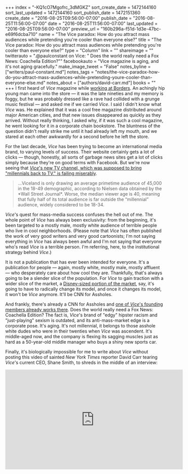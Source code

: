 +++
index = "-KQ1cO7Mgofrc_3dMGKZ"
sort_create_date = 1472144160
sort_last_updated = 1472144160
sort_publish_date = 1472151360
create_date = "2016-08-25T09:56:00-07:00"
publish_date = "2016-08-25T11:56:00-07:00"
date = "2016-08-25T11:56:00-07:00"
last_updated = "2016-08-25T09:56:00-07:00"
preview_url = "160b296a-f51d-1d3e-47bc-e69f6dcba710"
name = "The Vice paradox: How do you attract mass audiences while pretending you're cooler than everyone else?"
title = "The Vice paradox: How do you attract mass audiences while pretending you're cooler than everyone else?"
type = "Column"
link = ""
shareimage = ""
twitterauto = ".@paulconstant on Vice: \" Does the world really need a Fox News: Coachella Edition?\""
facebookauto = "Vice magazine is aging, and it's not aging gracefully."
make_image_tweet = "False"
notes_byline = ["writers/paul-constant.md"]
notes_tags = "notes/the-vice-paradox-how-do-you-attract-mass-audiences-while-pretending-youre-cooler-than-everyone-else.md"
notes_about = ["authors/david-carr.md"]
books = ""
+++
I first heard of *Vice* magazine while [working at Borders](https://medium.com/@paulconstant/books-without-borders-b8ccb08b5b8a#.m31okopsy). An achingly hip young man came into the store — it was the late nineties and my memory is foggy, but he was probably dressed like a rave had collided with a grunge music festival — and asked me if we carried *Vice*. I said I didn't know what *Vice* was. He explained that it was a cool free magazine distributed around major American cities, and that new issues disappeared as quickly as they arrived. Without really thinking, I asked why, if it was such a cool magazine, he went looking for it in a corporate chain bookstore. The bluntness of the question didn't really strike me until it had already left my mouth, and we stared at each other awkwardly for a second before he left the store.

For the last decade, *Vice* has been trying to become an international media brand, to varying levels of success. Their website certainly gets a lot of clicks — though, honestly, all sorts of garbage news sites get a lot of clicks simply because they're on good terms with Facebook. But we're now seeing that [*Vice*'s new TV channel, which was supposed to bring "millennials back to TV," is failing miserably](http://www.thewrap.com/viceland-low-ratings-shane-smith-ae-disney-vice-media/). 

<blockquote>...Viceland is only drawing an average primetime audience of 45,000 in the 18-49 demographic, according to Nielsen data obtained by the *Wall Street Journal*. Worse, the median viewer age is 40, meaning that fully half of its total audience is far outside the “millennial” audience, widely considered to be 18-34.</blockquote>

*Vice*'s quest for mass-media success confuses the hell out of me. The whole point of *Vice* has always been exclusivity: from the beginning, it's been targeted to a mostly male, mostly white audience of terrible people who live in cool neighborhoods. (Please note that *Vice* has often published the work of very good writers and very good cartoonists; I'm not saying everything in *Vice* has always been awful and I'm not saying that everyone who's read *Vice* is a terrible person. I'm referring, here, to the institutional strategy behind *Vice*.) 

It is not a publication that has ever been intended for everyone. It's a publication for people — again, mostly white, mostly male, mostly affluent — who desperately care about how cool they are. Thankfully, that's always going to be a slender slice of the population. For *Vice* to gain traction with a wider slice of the market, a [Disney-sized portion of the market](http://www.wsj.com/articles/disney-and-vice-a-storybook-romance-1471963909), say, it's going to have to radically change its model, and once it changes its model, it won't be *Vice* anymore. It'll be CNN for Assholes. 

And frankly, there's already a CNN for Assholes and [one of *Vice*'s founding members already works there](http://www.huffingtonpost.com/2015/05/15/gavin-mcinnes-women-happier-at-home_n_7289048.html). Does the world really need a Fox News: Coachella Edition? The fact is, *Vice*'s brand of "edgy" hipster racism and "just-playing" sexism is outdated, and its anti-mass-market edge is a corporate pose. It's aging. It's not millennial, it belongs to those asshole white dudes who were in their twenties when *Vice* was ascendent. It's middle-aged now, and the company is flexing its sagging muscles just as hard as a 50-year-old middle manager who buys a shiny new sports car. 

Finally, it's biologically impossible for me to write about *Vice* without posting this video of sainted *New  York Times* reporter David Carr tearing *Vice*'s current CEO, Shane Smith,  to shreds in the middle of an interview:

<iframe width="560" height="315" src="https://www.youtube.com/embed/iLmkec_4Rfo?rel=0" frameborder="0" allowfullscreen></iframe>
